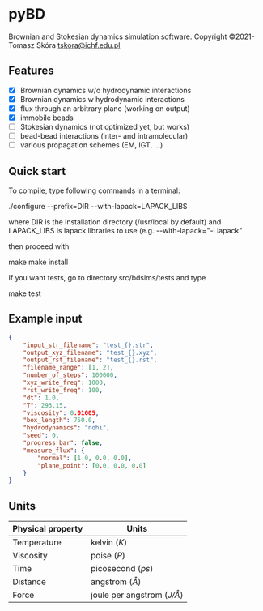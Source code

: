 # pyBD

Brownian and Stokesian dynamics simulation software.
Copyright &copy;2021- Tomasz Skóra [tskora@ichf.edu.pl](mailto:tskora@ichf.edu.pl)

## Features

- [x] Brownian dynamics w/o hydrodynamic interactions
- [x] Brownian dynamics w hydrodynamic interactions
- [x] flux through an arbitrary plane (working on output)
- [x] immobile beads
- [ ] Stokesian dynamics (not optimized yet, but works)
- [ ] bead-bead interactions (inter- and intramolecular)
- [ ] various propagation schemes (EM, IGT, ...)

## Quick start

To compile, type following commands in a terminal:

./configure --prefix=DIR --with-lapack=LAPACK_LIBS

where DIR is the installation directory (/usr/local by default) 
and LAPACK_LIBS is lapack libraries to use (e.g. --with-lapack="-l lapack"

then proceed with 

make
make install

If you want tests, go to directory src/bdsims/tests and type 

make test

## Example input

```json
{
	"input_str_filename": "test_{}.str",
	"output_xyz_filename": "test_{}.xyz",
	"output_rst_filename": "test_{}.rst",
	"filename_range": [1, 2],
	"number_of_steps": 100000,
	"xyz_write_freq": 1000,
	"rst_write_freq": 100,
	"dt": 1.0,
	"T": 293.15,
	"viscosity": 0.01005,
	"box_length": 750.0,
	"hydrodynamics": "nohi",
	"seed": 0,
	"progress_bar": false,
	"measure_flux": {
		"normal": [1.0, 0.0, 0.0],
		"plane_point": [0.0, 0.0, 0.0]
	}
}
```

## Units

| Physical property | Units |
|---|---|
| Temperature | kelvin (*K*) |
| Viscosity | poise (*P*) |
| Time | picosecond (*ps*) |
| Distance | angstrom (*Å*) |
| Force | joule per angstrom (*J/Å*) |
